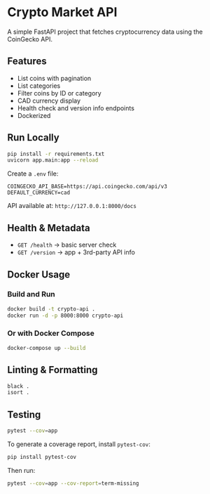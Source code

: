 # Crypto Market API

A simple FastAPI project that fetches cryptocurrency data using the CoinGecko API.

## Features
- List coins with pagination
- List categories
- Filter coins by ID or category
- CAD currency display
- Health check and version info endpoints
- Dockerized


## Run Locally

```bash
pip install -r requirements.txt
uvicorn app.main:app --reload
```

Create a `.env` file:

```env
COINGECKO_API_BASE=https://api.coingecko.com/api/v3
DEFAULT_CURRENCY=cad
```

API available at: `http://127.0.0.1:8000/docs`

## Health & Metadata
- `GET /health` → basic server check
- `GET /version` → app + 3rd-party API info

## Docker Usage

### Build and Run
```bash
docker build -t crypto-api .
docker run -d -p 8000:8000 crypto-api
```

### Or with Docker Compose
```bash
docker-compose up --build
```

## Linting & Formatting

```bash
black .
isort .
```

## Testing

```bash
pytest --cov=app
```

To generate a coverage report, install `pytest-cov`:

```bash
pip install pytest-cov
```

Then run:

```bash
pytest --cov=app --cov-report=term-missing
```